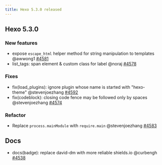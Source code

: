 ```yaml
---
title: Hexo 5.3.0 released
---
```


## Hexo 5.3.0

### New features

- expose `escape_html` helper method for string manipulation to templates @awwong1 [#4581]
- list_tags: span element & custom class for label @noraj [#4578]

### Fixes

- fix(load_plugins): ignore plugin whose name is started with "hexo-theme" @stevenjoezhang [#4592]
- fix(codeblock): closing code fence may be followed only by spaces @stevenjoezhang [#4574]

### Refactor

- Replace `process.mainModule` with `require.main` @stevenjoezhang [#4583]

## Docs

- docs(badge): replace david-dm with more reliable shields.io @curbengh [#4538]

[#4581]: https://github.com/hexojs/hexo/pull/4581
[#4578]: https://github.com/hexojs/hexo/pull/4578
[#4592]: https://github.com/hexojs/hexo/pull/4592
[#4574]: https://github.com/hexojs/hexo/pull/4574
[#4583]: https://github.com/hexojs/hexo/pull/4583
[#4538]: https://github.com/hexojs/hexo/pull/4538
